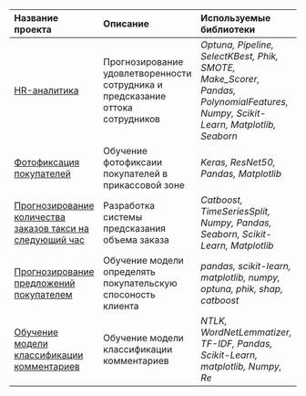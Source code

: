 ﻿| Название проекта | Описание | Используемые библиотеки | 
| :---------------------- | :---------------------- | :---------------------- |
| [HR-аналитика](HR\_analytics) | Прогнозирование удовлетворенности сотрудника и предсказание оттока сотрудников | *Optuna, Pipeline, SelectKBest, Phik, SMOTE, Make\_Scorer, Pandas, PolynomialFeatures, Numpy, Scikit-Learn, Matplotlib, Seaborn* |
| [Фотофиксация покупателей](Photographic\_recording\_of\_buyers) | Обучение фотофиксаии покупателей в прикассовой зоне | *Keras, ResNet50, Pandas, Matplotlib* |
| [Прогнозирование количества заказов такси на следующий час](Taxi\_orders) | Разработка системы предсказания объема заказа | *Catboost, TimeSeriesSplit, Numpy, Pandas, Seaborn, Scikit-Learn, Matplotlib* |
| [Прогнозирование предложений покупателем](Forecasting\_purchasing\_power) | Обучение модели определять покупательскую спосоность клиента | *pandas, scikit-learn, matplotlib, numpy, optuna, phik, shap, catboost* |
| [Обучение модели классификации комментариев](Сlassification\_of\_comments) | Обучение модели классификации комментариев | *NTLK, WordNetLemmatizer, TF-IDF, Pandas, Scikit-Learn, matplotlib, Numpy, Re* |
